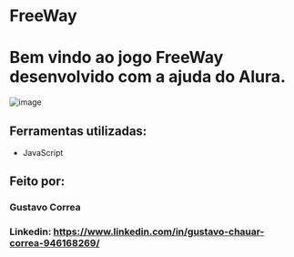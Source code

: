 # FreeWay

# Bem vindo ao jogo FreeWay desenvolvido com a ajuda do Alura.


![image](https://github.com/ByGustavoo/FreeWay/assets/132701636/de60427c-a278-4a7c-93c2-0a78fadc21e6)


## Ferramentas utilizadas:

* JavaScript


## Feito por:

### Gustavo Correa

### Linkedin: https://www.linkedin.com/in/gustavo-chauar-correa-946168269/
